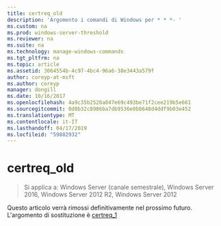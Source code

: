 ```yaml
---
title: certreq_old
description: 'Argomento i comandi di Windows per * * *- '
ms.custom: na
ms.prod: windows-server-threshold
ms.reviewer: na
ms.suite: na
ms.technology: manage-windows-commands
ms.tgt_pltfrm: na
ms.topic: article
ms.assetid: 3064554b-4c97-4bc4-96a6-38e3443a579f
author: coreyp-at-msft
ms.author: coreyp
manager: dongill
ms.date: 10/16/2017
ms.openlocfilehash: 4a9c35b2528a047e69c493be71f2cee219b5e661
ms.sourcegitcommit: 0d0b32c8986ba7db9536e0b8648d4ddf9b03e452
ms.translationtype: MT
ms.contentlocale: it-IT
ms.lasthandoff: 04/17/2019
ms.locfileid: "59882932"
---
```

# <a name="certreqold"></a>certreq_old

>Si applica a: Windows Server (canale semestrale), Windows Server 2016, Windows Server 2012 R2, Windows Server 2012

Questo articolo verrà rimossi definitivamente nel prossimo futuro. L'argomento di sostituzione è [certreq_1](certreq_1.md)  
